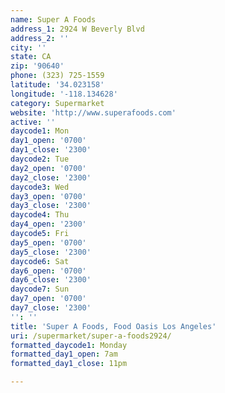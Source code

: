 ```yaml
---
name: Super A Foods
address_1: 2924 W Beverly Blvd
address_2: ''
city: ''
state: CA
zip: '90640'
phone: (323) 725-1559
latitude: '34.023158'
longitude: '-118.134628'
category: Supermarket
website: 'http://www.superafoods.com'
active: ''
daycode1: Mon
day1_open: '0700'
day1_close: '2300'
daycode2: Tue
day2_open: '0700'
day2_close: '2300'
daycode3: Wed
day3_open: '0700'
day3_close: '2300'
daycode4: Thu
day4_open: '2300'
daycode5: Fri
day5_open: '0700'
day5_close: '2300'
daycode6: Sat
day6_open: '0700'
day6_close: '2300'
daycode7: Sun
day7_open: '0700'
day7_close: '2300'
'': ''
title: 'Super A Foods, Food Oasis Los Angeles'
uri: /supermarket/super-a-foods2924/
formatted_daycode1: Monday
formatted_day1_open: 7am
formatted_day1_close: 11pm

---
```

